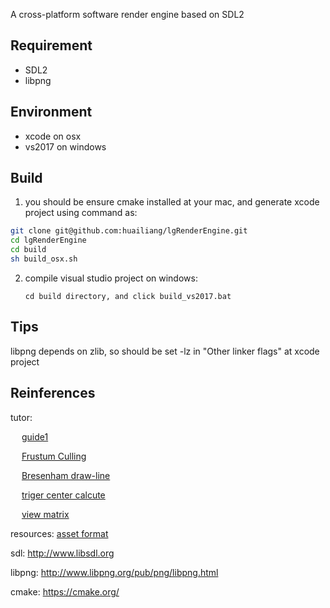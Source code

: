 
A cross-platform software render engine based on SDL2


## Requirement

- SDL2
- libpng


## Environment

- xcode on osx
- vs2017 on windows


## Build

1. you should be ensure cmake installed at your mac,  and generate xcode project using command as:

```bash
git clone git@github.com:huailiang/lgRenderEngine.git
cd lgRenderEngine
cd build
sh build_osx.sh
```

2. compile visual studio project on windows:

	`cd build directory, and click build_vs2017.bat`


## Tips

libpng depends on zlib, so should be set -lz in "Other linker flags" at xcode project


## Reinferences


tutor:	 

&emsp; 	[guide1](/doc/readme.md)

&emsp;  [Frustum Culling](/doc/clip.md)

&emsp;  [Bresenham draw-line](/doc/Bresenham.md)

&emsp;  [triger center calcute](/doc/triger.md)

&emsp;  [view matrix](/doc/transform.md)

resources: [asset format](/resources/readme.md)

sdl: http://www.libsdl.org

libpng: http://www.libpng.org/pub/png/libpng.html

cmake: https://cmake.org/